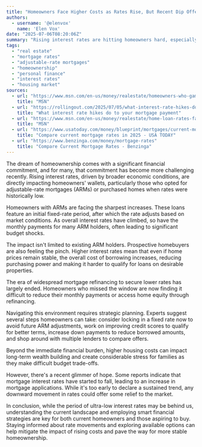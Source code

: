 ```yaml
---
title: "Homeowners Face Higher Costs as Rates Rise, But Recent Dip Offers Glimmer of Hope"
authors:
  - username: '@elenvox'
    name: 'Elen Vox'
date: "2025-07-06T08:20:06Z"
summary: "Rising interest rates are hitting homeowners hard, especially those with adjustable-rate mortgages, leading to increased monthly payments and financial strain. While the refinancing boom is over and buying power is reduced for prospective buyers, recent news of dipping rates provides a potential silver lining. This post explores the impact and strategies for navigating the changing mortgage landscape."
tags:
  - "real estate"
  - "mortgage rates"
  - "adjustable-rate mortgages"
  - "homeownership"
  - "personal finance"
  - "interest rates"
  - "housing market"
sources:
  - url: "https://www.msn.com/en-us/money/realestate/homeowners-who-gambled-on-lower-rates-are-paying-the-price/ar-AA1I2CzZ"
    title: "MSN"
  - url: "https://rollingout.com/2025/07/05/what-interest-rate-hikes-do-to-mortgage/"
    title: "What interest rate hikes do to your mortgage payment"
  - url: "https://www.msn.com/en-us/money/realestate/home-loan-rates-fall-todays-mortgage-rates-for-july-4,2025/ar-AA1HX2TV"
    title: "MSN"
  - url: "https://www.usatoday.com/money/blueprint/mortgages/current-mortgage-rates/"
    title: "Compare current mortgage rates in 2025 - USA TODAY"
  - url: "https://www.benzinga.com/money/mortgage-rates"
    title: "Compare Current Mortgage Rates - Benzinga"
---
```


The dream of homeownership comes with a significant financial commitment, and for many, that commitment has become more challenging recently. Rising interest rates, driven by broader economic conditions, are directly impacting homeowners' wallets, particularly those who opted for adjustable-rate mortgages (ARMs) or purchased homes when rates were historically low.

Homeowners with ARMs are facing the sharpest increases. These loans feature an initial fixed-rate period, after which the rate adjusts based on market conditions. As overall interest rates have climbed, so have the monthly payments for many ARM holders, often leading to significant budget shocks.

The impact isn't limited to existing ARM holders. Prospective homebuyers are also feeling the pinch. Higher interest rates mean that even if home prices remain stable, the overall cost of borrowing increases, reducing purchasing power and making it harder to qualify for loans on desirable properties.

The era of widespread mortgage refinancing to secure lower rates has largely ended. Homeowners who missed the window are now finding it difficult to reduce their monthly payments or access home equity through refinancing.

Navigating this environment requires strategic planning. Experts suggest several steps homeowners can take: consider locking in a fixed rate now to avoid future ARM adjustments, work on improving credit scores to qualify for better terms, increase down payments to reduce borrowed amounts, and shop around with multiple lenders to compare offers.

Beyond the immediate financial burden, higher housing costs can impact long-term wealth building and create considerable stress for families as they make difficult budget trade-offs.

However, there's a recent glimmer of hope. Some reports indicate that mortgage interest rates have started to fall, leading to an increase in mortgage applications. While it's too early to declare a sustained trend, any downward movement in rates could offer some relief to the market.

In conclusion, while the period of ultra-low interest rates may be behind us, understanding the current landscape and employing smart financial strategies are key for both current homeowners and those aspiring to buy. Staying informed about rate movements and exploring available options can help mitigate the impact of rising costs and pave the way for more stable homeownership.
